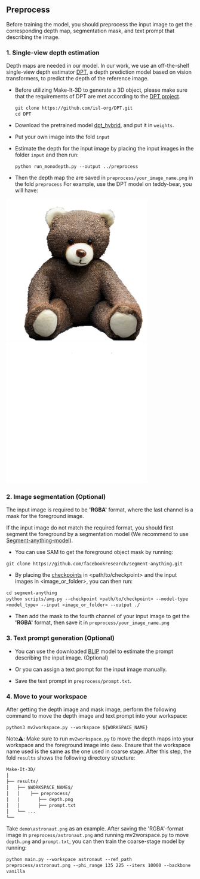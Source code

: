 ## Preprocess

Before training the model, you should preprocess the input image to get the corresponding depth map, segmentation mask, and 
text prompt that describing the image.



### 1. Single-view depth estimation
Depth maps are needed in our model.
In our work, we use an off-the-shelf single-view depth estimator [DPT](https://github.com/isl-org/DPT), a depth prediction model based on vision transformers, to predict the depth of the reference image. 

- Before utilizing Make-It-3D to generate a 3D object, please make sure that the requirements of DPT are met according to the [DPT project](https://github.com/isl-org/DPT).
  ```
  git clone https://github.com/isl-org/DPT.git
  cd DPT
  ```
- Download the pretrained model [dpt_hybrid](https://github.com/intel-isl/DPT/releases/download/1_0/dpt_hybrid-midas-501f0c75.pt), and put it in `weights`.

- Put your own image into the fold ```input```

- Estimate the depth for the input image by placing the input images in the folder ```input``` and then run: 
  ```
  python run_monodepth.py --output ../preprocess
  ```
- Then the depth map the are saved in ```preprocess/your_image_name.png``` in the fold ```preprocess```
For example, use the DPT model on teddy-bear, you will have:

![](../demo/teddy.png) <img src="../results/teddy/preprocess/depth.png" width="378" heigh="378"/>
### 2. Image segmentation (Optional)

The input image is required to be **'RGBA'** format, where the last channel is a mask for the foreground image.

If the input image do not match the required format, you should first segment the foreground by a segmentation model (We recommend to use [Segment-anything-model](https://github.com/facebookresearch/segment-anything)).

- You can use SAM to get the foreground object mask by running:
```
git clone https://github.com/facebookresearch/segment-anything.git
```

- By placing the [checkpoints](https://dl.fbaipublicfiles.com/segment_anything/sam_vit_h_4b8939.pth) in <path/to/checkpoint> and the input images in <image_or_folder>, you can then run:
```
cd segment-anything
python scripts/amg.py --checkpoint <path/to/checkpoint> --model-type <model_type> --input <image_or_folder> --output ./
```
- Then add the mask to the fourth channel of your input image to get the **'RGBA'** format, then save it in ``preprocess/your_image_name.png``


### 3. Text prompt generation (Optional)

- You can use the downloaded [BLIP](https://github.com/salesforce/BLIP) model to estimate the prompt describing the input image. (Optional)

- Or you can assign a text prompt for the input image manually.

- Save the text prompt in ```preprocess/prompt.txt```.


### 4. Move to your workspace

After getting the depth image and mask image, perform the following command to  move the depth image and text prompt into your workspace:
```
python3 mv2workspace.py --workspace ${WORKSPACE_NAME}
```

Note⚠️: Make sure to run ```mv2workspace.py``` to move the depth maps into your workspace and the foreground image into ```demo```. Ensure that the workspace name used is the same as the one used in coarse stage.
After this step, the fold ```results``` shows the following directory structure:
```
Make-It-3D/
│
├── results/
│   ├── $WORKSPACE_NAME$/
│   │    ├── preprocess/
|   |       ├── depth.png
│   │       ├── prompt.txt
│   └── ...
└── 
```

Take ```demo\astronaut.png``` as an example. After saving the 'RGBA'-format image in ```preprocess/astronaut.png``` and running mv2worspace.py to move ```depth.png``` and ```prompt.txt```, you can then 
train the coarse-stage model by running: 
```
python main.py --workspace astronaut --ref_path preprocess/astronaut.png --phi_range 135 225 --iters 10000 --backbone vanilla
```

